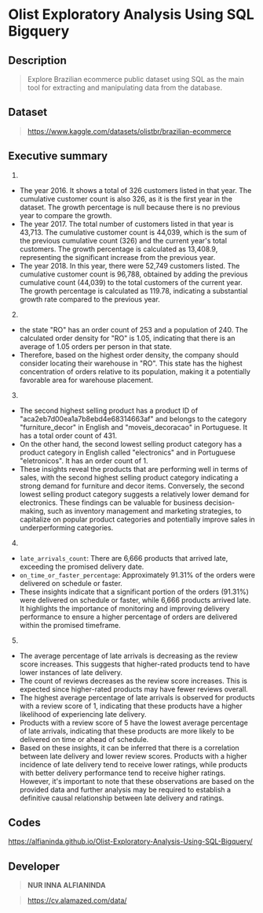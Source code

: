 # Olist Exploratory Analysis Using SQL Bigquery


## Description

> Explore Brazilian ecommerce public dataset using SQL as the main tool for extracting and manipulating data from the database.


## Dataset

> https://www.kaggle.com/datasets/olistbr/brazilian-ecommerce


## Executive summary

1. 
* The year 2016. It shows a total of 326 customers listed in that year. The cumulative customer count is also 326, as it is the first year in the dataset. The growth percentage is null because there is no previous year to compare the growth.
* The year 2017. The total number of customers listed in that year is 43,713. The cumulative customer count is 44,039, which is the sum of the previous cumulative count (326) and the current year's total customers. The growth percentage is calculated as 13,408.9, representing the significant increase from the previous year.
* The year 2018. In this year, there were 52,749 customers listed. The cumulative customer count is 96,788, obtained by adding the previous cumulative count (44,039) to the total customers of the current year. The growth percentage is calculated as 119.78, indicating a substantial growth rate compared to the previous year.

2. 
* the state "RO" has an order count of 253 and a population of 240. The calculated order density for "RO" is 1.05, indicating that there is an average of 1.05 orders per person in that state.
* Therefore, based on the highest order density, the company should consider locating their warehouse in "RO". This state has the highest concentration of orders relative to its population, making it a potentially favorable area for warehouse placement.

3.
* The second highest selling product has a product ID of "aca2eb7d00ea1a7b8ebd4e68314663af" and belongs to the category "furniture_decor" in English and "moveis_decoracao" in Portuguese. It has a total order count of 431.
* On the other hand, the second lowest selling product category has a product category in English called "electronics" and in Portuguese "eletronicos". It has an order count of 1.
* These insights reveal the products that are performing well in terms of sales, with the second highest selling product category indicating a strong demand for furniture and decor items. Conversely, the second lowest selling product category suggests a relatively lower demand for electronics. These findings can be valuable for business decision-making, such as inventory management and marketing strategies, to capitalize on popular product categories and potentially improve sales in underperforming categories.

4. 
* `late_arrivals_count`: There are 6,666 products that arrived late, exceeding the promised delivery date.
* `on_time_or_faster_percentage`: Approximately 91.31% of the orders were delivered on schedule or faster.
* These insights indicate that a significant portion of the orders (91.31%) were delivered on schedule or faster, while 6,666 products arrived late. It highlights the importance of monitoring and improving delivery performance to ensure a higher percentage of orders are delivered within the promised timeframe.

5.
* The average percentage of late arrivals is decreasing as the review score increases. This suggests that higher-rated products tend to have lower instances of late delivery.
* The count of reviews decreases as the review score increases. This is expected since higher-rated products may have fewer reviews overall.
* The highest average percentage of late arrivals is observed for products with a review score of 1, indicating that these products have a higher likelihood of experiencing late delivery.
* Products with a review score of 5 have the lowest average percentage of late arrivals, indicating that these products are more likely to be delivered on time or ahead of schedule.
* Based on these insights, it can be inferred that there is a correlation between late delivery and lower review scores. Products with a higher incidence of late delivery tend to receive lower ratings, while products with better delivery performance tend to receive higher ratings. However, it's important to note that these observations are based on the provided data and further analysis may be required to establish a definitive causal relationship between late delivery and ratings.


## Codes 

https://alfianinda.github.io/Olist-Exploratory-Analysis-Using-SQL-Bigquery/


## Developer

> **NUR INNA ALFIANINDA**

> https://cv.alamazed.com/data/

